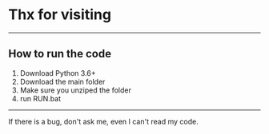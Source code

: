 # Thx for visiting

---

## How to run the code
1. Download Python 3.6+
2. Download the main folder
3. Make sure you unziped the folder
4. run RUN.bat

---

If there is a bug, don't ask me, even I can't read my code.

